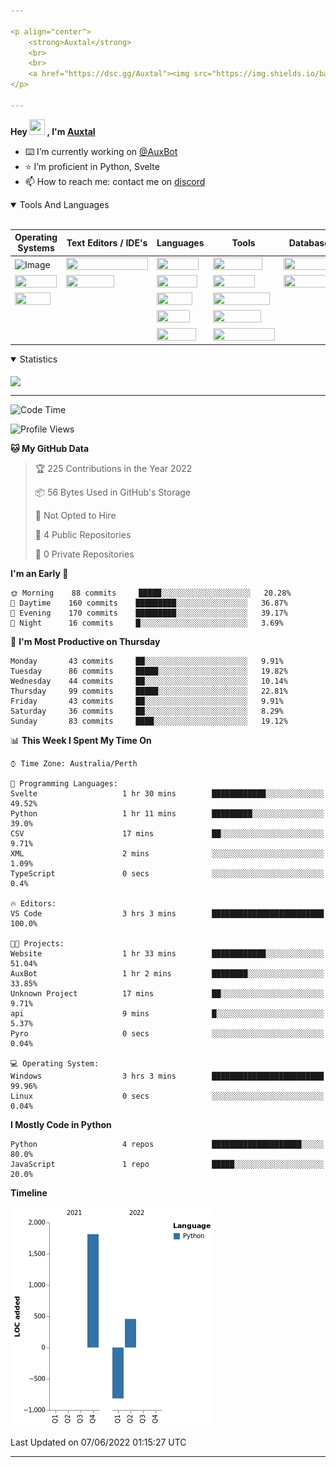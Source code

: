 ```yaml
---

<p align="center">
	<strong>Auxtal</strong>
	<br>
	<br>
	<a href="https://dsc.gg/Auxtal"><img src="https://img.shields.io/badge/Discord-5865F2.svg?logo=Discord&logoColor=white"></a>
</p>

---
```


**Hey <a href="https://dsc.gg/Auxtal"><img src="https://media.giphy.com/media/hvRJCLFzcasrR4ia7z/giphy.gif" width="25" height="25"></a> , I'm <a href="https://github.com/Auxtal">Auxtal</a>**

- ⌨️ I’m currently working on [@AuxBot](https://github.com/auxBot-discord-bot)
- ⭐ I’m proficient in Python, Svelte
- 📫 How to reach me: contact me on [discord](https://discord.com/users/327745755789918208)

<details open>
	<summary>Tools And Languages</summary>
	<br>
	<table>
		<thead>
			<tr>
				<th><span style="font-weight:bold">Operating Systems</span></th>
				<th><span style="font-weight:bold">Text Editors / IDE's</span></th>
				<th><span style="font-weight:bold">Languages</span></th>
				<th><span style="font-weight:bold">Tools</span></th>
				<th><span style="font-weight:bold">Databases</span></th>
			</tr>
		</thead>
		<tbody>
			<tr>
				<td><img src="https://img.shields.io/badge/Windows-0078D6.svg?logo=Windows&logoColor=white" alt="Image" width="77" height="20"></td>
				<td><img src="https://img.shields.io/badge/Visual%20Studio%20Code-007ACC.svg?logo=Visual-Studio-Code&logoColor=white" width="131" height="20"></td>
				<td><img src="https://img.shields.io/badge/Python-3776AB.svg?logo=Python&logoColor=white" width="67" height="20"></td>
				<td><img src="https://img.shields.io/badge/Portainer-13BEF9.svg?logo=Portainer&logoColor=white" width="79" height="20"></td>
				<td><img src="https://img.shields.io/badge/PostgreSQL-4169E1.svg?logo=PostgreSQL&logoColor=white" width="91" height="20"></td>
			</tr>
			<tr>
				<td><img src="https://img.shields.io/badge/macOS-000000.svg?logo=macOS&logoColor=white" width="67" height="20"></td>
				<td><img src="https://img.shields.io/badge/PyCharm-000000.svg?logo=PyCharm&logoColor=white" width="77" height="20"></td>
				<td><img src="https://img.shields.io/badge/HTML5-E34F26.svg?logo=HTML5&logoColor=white" width="65" height="20"></td>
				<td><img src="https://img.shields.io/badge/Docker-2496ED.svg?logo=Docker&logoColor=white" width="67" height="20"></td>
				<td><img src="https://img.shields.io/badge/MongoDB-47A248.svg?logo=MongoDB&logoColor=white" width="81" height="20"></td>
			</tr>
			<tr>
				<td><img src="https://img.shields.io/badge/Linux-FCC624.svg?logo=Linux&logoColor=black" width="57" height="20"></td>
				<td></td>
				<td><img src="https://img.shields.io/badge/CSS3-1572B6.svg?logo=CSS3&logoColor=white" width="57" height="20"></td>
				<td><img src="https://img.shields.io/badge/Kubernetes-326CE5.svg?logo=Kubernetes&logoColor=white" width="91" height="20"></td>
				<td></td>
			</tr>
			<tr>
				<td></td>
				<td></td>
				<td><img src="https://img.shields.io/badge/Sass-CC6699.svg?logo=Sass&logoColor=white" width="53" height="20"></td>
				<td><img src="https://img.shields.io/badge/GraphQL-E10098.svg?logo=GraphQL&logoColor=white" width="77" height="20"></td>
				<td></td>
			</tr>
			<tr>
				<td></td>
				<td></td>
				<td><img src="https://img.shields.io/badge/Svelte-FF3E00.svg?logo=Svelte&logoColor=white" width="63" height="20"></td>
				<td><img src="https://img.shields.io/badge/Tailwind%20CSS-06B6D4.svg?logo=Tailwind-CSS&logoColor=white" width="99" height="20"></td>
				<td></td>
			</tr>
		</tbody>
	</table>
</details>
<details open>
	<summary>Statistics</summary>
	<br>
	<a href="https://github.com/Auxtal">
		<img align="center" src="https://github-readme-stats.vercel.app/api/?username=Auxtal&show_icons=true&title_color=24A7FF&text_color=cccccc&bg_color=00000000&hide_border=true&icon_color=4F8CC9&hide_title=true&count_private=true&hide=prs,stars">
	</a>
</details>

---

<!--START_SECTION:waka-->
![Code Time](http://img.shields.io/badge/Code%20Time-836%20hrs%2058%20mins-blue)

![Profile Views](http://img.shields.io/badge/Profile%20Views-9-blue)

**🐱 My GitHub Data** 

> 🏆 225 Contributions in the Year 2022
 > 
> 📦 56 Bytes Used in GitHub's Storage 
 > 
> 🚫 Not Opted to Hire
 > 
> 📜 4 Public Repositories 
 > 
> 🔑 0 Private Repositories  
 > 
**I'm an Early 🐤** 

```text
🌞 Morning    88 commits     █████░░░░░░░░░░░░░░░░░░░░   20.28% 
🌆 Daytime    160 commits    █████████░░░░░░░░░░░░░░░░   36.87% 
🌃 Evening    170 commits    █████████░░░░░░░░░░░░░░░░   39.17% 
🌙 Night      16 commits     █░░░░░░░░░░░░░░░░░░░░░░░░   3.69%

```
📅 **I'm Most Productive on Thursday** 

```text
Monday       43 commits     ██░░░░░░░░░░░░░░░░░░░░░░░   9.91% 
Tuesday      86 commits     █████░░░░░░░░░░░░░░░░░░░░   19.82% 
Wednesday    44 commits     ██░░░░░░░░░░░░░░░░░░░░░░░   10.14% 
Thursday     99 commits     █████░░░░░░░░░░░░░░░░░░░░   22.81% 
Friday       43 commits     ██░░░░░░░░░░░░░░░░░░░░░░░   9.91% 
Saturday     36 commits     ██░░░░░░░░░░░░░░░░░░░░░░░   8.29% 
Sunday       83 commits     ████░░░░░░░░░░░░░░░░░░░░░   19.12%

```


📊 **This Week I Spent My Time On** 

```text
⌚︎ Time Zone: Australia/Perth

💬 Programming Languages: 
Svelte                   1 hr 30 mins        ████████████░░░░░░░░░░░░░   49.52% 
Python                   1 hr 11 mins        █████████░░░░░░░░░░░░░░░░   39.0% 
CSV                      17 mins             ██░░░░░░░░░░░░░░░░░░░░░░░   9.71% 
XML                      2 mins              ░░░░░░░░░░░░░░░░░░░░░░░░░   1.09% 
TypeScript               0 secs              ░░░░░░░░░░░░░░░░░░░░░░░░░   0.4%

🔥 Editors: 
VS Code                  3 hrs 3 mins        █████████████████████████   100.0%

🐱‍💻 Projects: 
Website                  1 hr 33 mins        ████████████░░░░░░░░░░░░░   51.04% 
AuxBot                   1 hr 2 mins         ████████░░░░░░░░░░░░░░░░░   33.85% 
Unknown Project          17 mins             ██░░░░░░░░░░░░░░░░░░░░░░░   9.71% 
api                      9 mins              █░░░░░░░░░░░░░░░░░░░░░░░░   5.37% 
Pyro                     0 secs              ░░░░░░░░░░░░░░░░░░░░░░░░░   0.04%

💻 Operating System: 
Windows                  3 hrs 3 mins        █████████████████████████   99.96% 
Linux                    0 secs              ░░░░░░░░░░░░░░░░░░░░░░░░░   0.04%

```

**I Mostly Code in Python** 

```text
Python                   4 repos             ████████████████████░░░░░   80.0% 
JavaScript               1 repo              █████░░░░░░░░░░░░░░░░░░░░   20.0%

```


**Timeline**

![Chart not found](https://raw.githubusercontent.com/Auxtal/Auxtal/main/charts/bar_graph.png) 


 Last Updated on 07/06/2022 01:15:27 UTC
<!--END_SECTION:waka-->

---

